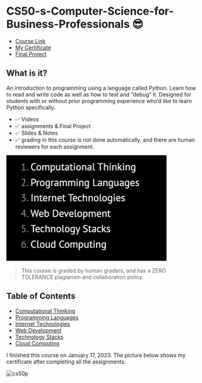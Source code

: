 CS50-s-Computer-Science-for-Business-Professionals 😎
=====================

-   [Course Link](https://cs50.harvard.edu/python/2022/)
-   [My Certificate](https://certificates.cs50.io/b1b40aca-5873-48f4-b612-21cd620c7ef1.pdf?size=letter)
-   [Final Project](https://github.com/Elmoumen202a/Harvard-CS50-Python/tree/main/Final%20Project)
## What is it?

An introduction to programming using a language called Python. Learn how to read and write code as well as how to test and “debug” it. Designed for students with or without prior programming experience who’d like to learn Python specifically.

-   ✅ Videos
-   ✅ assignments & Final Project
-   ✅ Slides & Notes
-   ✅ grading in this course is not done automatically, and there are human reviewers for each assignment.

![cs50](img/CS50.png)

>This course is graded by human graders, and has a ZERO TOLERANCE plagiarism and collaboration policy.

## Table of Contents

  * [Computational Thinking](https://cs50.harvard.edu/business/2017/weeks/1/)
  * [Programming Languages](https://cs50.harvard.edu/business/2017/weeks/2/)
  * [Internet Technologies](https://cs50.harvard.edu/business/2017/weeks/3/)
  * [Web Development](https://cs50.harvard.edu/business/2017/weeks/4/)
  * [Technology Stacks](https://cs50.harvard.edu/business/2017/weeks/5/)
  * [Cloud Computing](https://cs50.harvard.edu/business/2017/weeks/6/)

I finished this course on January 17, 2023.
The picture below shows my certificate after completing all the assignments:

![cs50p](img/CS50B)
